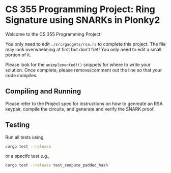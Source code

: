 # CS 355 Programming Project: Ring Signature using SNARKs in Plonky2

Welcome to the CS 355 Programming Project! 

You only need to edit `./src/gadgets/rsa.rs` to complete this project. The file may look overwhelming at first but don't fret! You only need to edit a small portion of it. 

Please look for the `unimplemented!()` snippets for where to write your solution. Once complete, please remove/comment out the line so that your code compiles.

## Compiling and Running

Please refer to the Project spec for instructions on how to genreate an RSA keypair, compile the circuits, and generate and verify the SNARK proof. 

## Testing

Run all tests using
```bash
cargo test --release
```

or a specifc test e.g.,
```bash
cargo test --release test_compute_padded_hash
```


